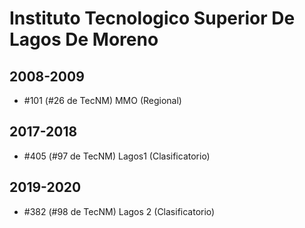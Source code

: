 # Instituto Tecnologico Superior De Lagos De Moreno

## 2008-2009

- #101 (#26 de TecNM) MMO (Regional)

## 2017-2018

- #405 (#97 de TecNM) Lagos1 (Clasificatorio)

## 2019-2020

- #382 (#98 de TecNM) Lagos 2 (Clasificatorio)


